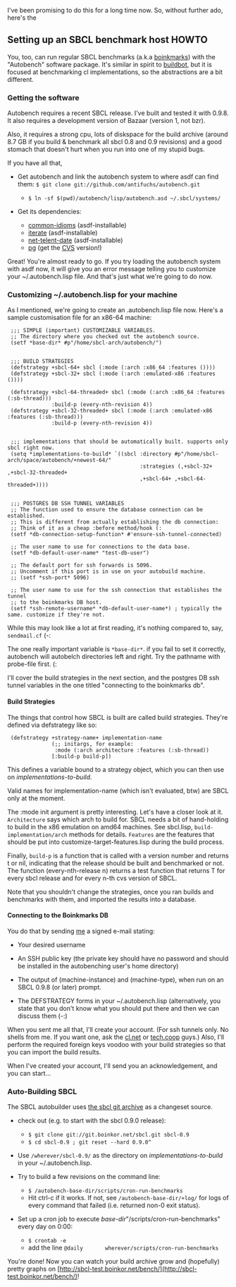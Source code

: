 I've been promising to do this for a long time now. So, without further ado, here's the

Setting up an SBCL benchmark host HOWTO
---------------------------------------

You, too, can run regular SBCL benchmarks (a.k.a
[boinkmarks](http://sbcl-test.boinkor.net)) with the "Autobench"
software package. It's similar in spirit to
[buildbot](http://buildbot.sf.net), but it is focused at benchmarking
cl implementations, so the abstractions are a bit different.

### Getting the software ###

Autobench requires a recent SBCL release. I've built and tested it
with 0.9.8. It also requires a development version of Bazaar (version
1, not bzr).

Also, it requires a strong cpu, lots of diskspace for the build
archive (around 8.7 GB if you build & benchmark all sbcl 0.8 and 0.9
revisions) and a good stomach that doesn't hurt when you run into one
of my stupid bugs.

If you have all that,

* Get autobench and link the autobench system to where asdf can find them:
  `$ git clone git://github.com/antifuchs/autobench.git`
  * `$ ln -sf $(pwd)/autobench/lisp/autobench.asd ~/.sbcl/systems/`

* Get its dependencies:
  * [common-idioms](http://cliki.net/common-idioms) (asdf-installable)
  * [iterate](http://cliki.net/iterate) (asdf-installable)
  * [net-telent-date](http://cliki.net/net-telent-date) (asdf-installable)
  * [pg](http://cliki.net/pg) (get the [CVS](http://common-lisp.net/project/pg/) version!)

Great! You're almost ready to go. If you try loading the autobench system
with asdf now, it will give you an error message telling you to
customize your ~/.autobench.lisp file. And that's just what we're
going to do now.

### Customizing ~/.autobench.lisp for your machine ###

As I mentioned, we're going to create an .autobench.lisp file
now. Here's a sample customisation file for an x86-64 machine:


     ;;; SIMPLE (important) CUSTOMIZABLE VARIABLES.
     ;; The directory where you checked out the autobench source.
     (setf *base-dir* #p"/home/sbcl-arch/autobench/")

     
     ;;; BUILD STRATEGIES
     (defstrategy +sbcl-64+ sbcl (:mode (:arch :x86_64 :features ())))
     (defstrategy +sbcl-32+ sbcl (:mode (:arch :emulated-x86 :features ())))

     (defstrategy +sbcl-64-threaded+ sbcl (:mode (:arch :x86_64 :features (:sb-thread)))
                  :build-p (every-nth-revision 4))
     (defstrategy +sbcl-32-threaded+ sbcl (:mode (:arch :emulated-x86 :features (:sb-thread)))
                  :build-p (every-nth-revision 4))


     ;;; implementations that should be automatically built. supports only sbcl right now.
     (setq *implementations-to-build* `((sbcl :directory #p"/home/sbcl-arch/space/autobench/+newest-64/"
                                              :strategies (,+sbcl-32+ ,+sbcl-32-threaded+
                                              ,+sbcl-64+ ,+sbcl-64-threaded+))))

     
     ;;; POSTGRES DB SSH TUNNEL VARIABLES
     ;; The function used to ensure the database connection can be established.
     ;; This is different from actually establishing the db connection:
     ;; Think of it as a cheap :before method/hook (:
     (setf *db-connection-setup-function* #'ensure-ssh-tunnel-connected)

     ;; The user name to use for connections to the data base.
     (setf *db-default-user-name* "test-db-user")

     ;; The default port for ssh forwards is 5096.
     ;; Uncomment if this port is in use on your autobuild machine.
     ;; (setf *ssh-port* 5096)

     ;; The user name to use for the ssh connection that establishes the tunnel
     ;; to the boinkmarks DB host.
     (setf *ssh-remote-username* *db-default-user-name*) ; typically the same. customize if they're not.

     


While this may look like a lot at first reading, it's nothing compared to, say, `sendmail.cf` (-:

The one really important variable is `*base-dir*`. if you fail to set
it correctly, autobench will autobelch directories left and right. Try
the pathname with probe-file first. (:

I'll cover the build strategies in the next section, and the postgres
DB ssh tunnel variables in the one titled "connecting to the
boinkmarks db".

#### Build Strategies ####

The things that control how SBCL is built are called build strategies. They're defined via defstrategy like so:

     (defstrategy +strategy-name+ implementation-name
                  (;; initargs, for example:
                   :mode (:arch architecture :features (:sb-thread))
                  [:build-p build-p])

This defines a variable bound to a strategy object, which you can then use on *implementations-to-build*.

Valid names for implementation-name (which isn't evaluated, btw) are SBCL only at the moment.

The :mode init argument is pretty interesting. Let's have a closer
look at it. `Architecture` says which arch to build for. SBCL needs a
bit of hand-holding to build in the x86 emulation on amd64
machines. See sbcl.lisp, `build-implementation/arch` methods for
details. `Features` are the features that should be put into
customize-target-features.lisp during the build process.

Finally, `build-p` is a function that is called with a version number
and returns t or nil, indicating that the release should be built and
benchmarked or not. The function (every-nth-release n) returns a test
function that returns T for every sbcl release and for every n-th cvs
version of SBCL.

Note that you shouldn't change the strategies, once you ran builds and
benchmarks with them, and imported the results into a database.



#### Connecting to the Boinkmarks DB ####

You do that by sending [me](mailto:asf@boinkor.net) a signed e-mail stating:

* Your desired username

* An SSH public key (the private key should have no password and should be installed in the autobenching user's home directory)

* The output of (machine-instance) and (machine-type), when run on an SBCL 0.9.8 (or later) prompt.

* The DEFSTRATEGY forms in your ~/.autobench.lisp (alternatively, you
  state that you don't know what you should put there and then we can
  discuss them (-:)

When you sent me all that, I'll create your account. (For ssh tunnels
only. No shells from me. If you want one, ask the
[cl.net](http://common-lisp.net) or [tech.coop](http://tech.coop)
guys.) Also, I'll perform the required foreign keys voodoo with your
build strategies so that you can import the build results.

When I've created your account, I'll send you an acknowledgement, and
you can start...

### Auto-Building SBCL ###

The SBCL autobuilder uses [the sbcl git
archive](http://git.boinkor.net/gitweb/sbcl.git) as a changeset
source.

* check out (e.g. to start with the sbcl 0.9.0 release):
  * `$ git clone git://git.boinkor.net/sbcl.git sbcl-0.9`
  * `$ cd sbcl-0.9 ; git reset --hard 0.9.0^`

* Use `/wherever/sbcl-0.9/` as the directory on *implementations-to-build* in your ~/.autobench.lisp.

* Try to build a few revisions on the command line:
  * `$ /autobench-base-dir/scripts/cron-run-benchmarks`
  * Hit ctrl-c if it works. If not, see `/autobench-base-dir/+log/`
    for logs of every command that failed (i.e. returned non-0 exit
    status).
  
* Set up a cron job to execute *base-dir*"/scripts/cron-run-benchmarks" every day on 0:00:
   * `$ crontab -e`
   * add the line `@daily       wherever/scripts/cron-run-benchmarks`

You're done! Now you can watch your build archive grow and (hopefully)
pretty graphs on
[http://sbcl-test.boinkor.net/bench/](http://sbcl-test.boinkor.net/bench/)!
